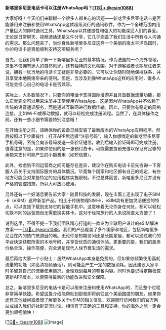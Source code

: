 **新喀里多尼亚电话卡可以注册WhatsApp吗？[[TG💪+ @esim1088](https://t.me/s/esim1088)]**

大家好呀！今天咱们来聊聊一个很多人都关心的话题——新喀里多尼亚电话卡是否能够用来注册和使用WhatsApp这款超级流行的通讯软件。作为一个全球范围内用户量巨大的即时通讯工具，WhatsApp以其便捷性和强大的功能深受人们的喜爱。无论是日常聊天、视频通话还是文件分享，它几乎涵盖了我们生活中所有与人沟通的需求。那么问题来了，当你身处新喀里多尼亚这样一个美丽的南太平洋岛国时，你的电话卡是否能顺利支持这项服务呢？

首先，让我们简单了解一下新喀里多尼亚的基本情况。作为法国的一个海外领地，这里不仅拥有迷人的自然风光，还有独特的文化氛围。对于游客或者长期居住者来说，拥有一张当地的电话卡无疑是非常必要的。它可以让你随时随地保持联系，并且享受本地网络带来的便利。但是，当涉及到像WhatsApp这样的应用时，很多人可能会担心自己的电话卡是否兼容。

实际上，大多数情况下，只要你的电话卡支持国际漫游并且具备数据流量功能，那么它就完全可以用来注册并正常使用WhatsApp。这是因为WhatsApp并不依赖于传统的语音通话服务，而是通过互联网进行数据传输。因此，只要你有稳定的网络连接，比如Wi-Fi或移动数据，就可以轻松完成注册流程。当然了，在具体操作之前，还有一些小细节需要特别注意哦！

在开始注册之前，请确保你的设备已经安装了最新版本的WhatsApp应用程序。然后按照以下步骤操作：打开APP后选择“注册号码”，输入你想绑定的新喀里多尼亚手机号码。系统会向该号码发送一条验证短信，收到后输入验证码即可完成注册。值得注意的是，如果你使用的是一张预付费卡，可能需要提前充值以保证有足够的余额来支付可能产生的小额费用（如短信费）。

此外，考虑到不同运营商之间可能存在差异，建议你在购买电话卡前先咨询一下客服人员关于支持国际服务的具体情况。毕竟每个国家和地区都有自己的规定，有些地方可能会对某些特定的应用程序实施限制。不过总体而言，新喀里多尼亚并没有严格的管控措施，所以大可放心使用。

另外还有一个好消息要告诉大家！随着科技的发展，现在市面上还出现了电子SIM卡（eSIM）这种新型产品。相比于传统物理SIM卡，eSIM具有更加灵活便捷的特点，可以直接下载到支持它的智能手机中。这意味着无论你身在何处，都可以轻松切换不同的运营商而无需更换实体卡。这对于经常旅行的人来说简直太方便了！

说到这里，不得不提一下我们团队精心打造的一款专为全球用户设计的eSIM解决方案——[TG💪+ @esim1088](https://t.me/s/esim1088)。我们的产品覆盖了多个国家和地区，包括新喀里多尼亚在内的热门旅游目的地。无论你是短期访问还是长期定居，都可以通过我们的平台快速获取所需的本地号码，并享受优质的通信体验。更重要的是，我们的服务价格合理、操作简便，完全满足现代人快节奏生活的需求。

最后再给大家一个小贴士：虽然WhatsApp本身是免费的，但如果你频繁使用高耗流量的功能（如高清视频通话），则可能会产生一定的数据消耗。因此建议大家平时多留意自己的流量使用情况，合理规划每月的套餐内容。同时也要记得定期检查更新APP版本，以便获得最新的功能改进和安全保障。

总之，新喀里多尼亚的电话卡是可以用来注册和使用WhatsApp的，而且整个过程非常简单快捷。希望这篇介绍能帮助到那些即将前往这个美丽国度的朋友。如果你还有其他疑问或者想了解更多关于eSIM的相关信息，欢迎随时访问我们的官方网站或加入我们的社群交流讨论。相信有了正确的工具和支持，你的海外之旅一定会更加顺畅愉快！

[[TG💪+ @esim1088](https://t.me/s/esim1088) ![Image](https://i.postimg.cc/4NQfJmqS/Snipaste-2025-05-13-00-14-12.png)]